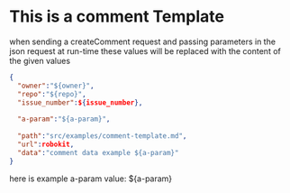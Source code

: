 # This is a comment Template

when sending a createComment request and passing parameters in the json request at run-time these values will be replaced with the content of the given values

```json
{
  "owner":"${owner}",
  "repo":"${repo}",
  "issue_number":${issue_number},
  
  "a-param":"${a-param}",
  
  "path":"src/examples/comment-template.md",
  "url":robokit,
  "data":"comment data example ${a-param}"
}


```
here is example a-param value: ${a-param}

